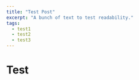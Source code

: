 ```yaml
---
title: "Test Post"
excerpt: "A bunch of text to test readability."
tags: 
  - test1
  - test2
  - test3
---
```


# Test